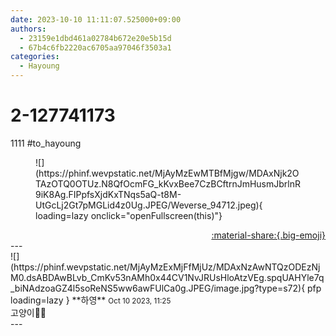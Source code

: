 ```yaml
---
date: 2023-10-10 11:11:07.525000+09:00
authors:
  - 23159e1dbd461a02784b672e20e5b15d
  - 67b4c6fb2220ac6705aa97046f3503a1
categories:
  - Hayoung
---
```


# 2-127741173

<div class="post-container" markdown="1">
<div class="content-container md-sidebar__scrollwrap" markdown="1">

1111 \#to_hayoung 
<figure markdown="1">
![](https://phinf.wevpstatic.net/MjAyMzEwMTBfMjgw/MDAxNjk2OTAzOTQ0OTUz.N8QfOcmFG_kKvxBee7CzBCftrnJmHusmJbrlnR9iK8Ag.FIPpfsXjdKxTNqs5aQ-t8M-UtGcLj2Gt7pMGLid4z0Ug.JPEG/Weverse_94712.jpeg){ loading=lazy onclick="openFullscreen(this)"}
</figure>


</div>
</div>

<div style="text-align: right;" markdown="1">
<a href="https://weverse.io/fromis9/fanpost/2-127741173" style="text-align: right;">:material-share:{.big-emoji}</a>
</div>
---

<div class="comments-container md-sidebar__scrollwrap" markdown="1">
<div class="comment" markdown="1">
<div class='id-container' markdown="1">
![](https://phinf.wevpstatic.net/MjAyMzExMjFfMjUz/MDAxNzAwNTQzODEzNjM0.dsABDAwBLvb_CmKv53nAMh0x44CV1NvJRUsHloAtzVEg.spqUAHYle7q_biNAdzoaGZ4l5soReNS5ww6awFUlCa0g.JPEG/image.jpg?type=s72){ pfp loading=lazy }
**<span class="artist">하영</span>** <small>Oct 10 2023, 11:25</small><br>
</div>
<div class='comment-body' markdown="1">
고양이🩵🩵
</div>
</div>
</div>
---
